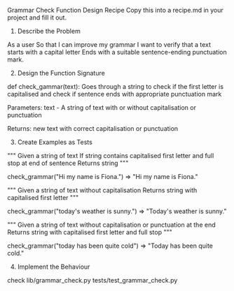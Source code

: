 Grammar Check Function Design Recipe
Copy this into a recipe.md in your project and fill it out.

1. Describe the Problem


As a user
So that I can improve my grammar
I want to verify that a text starts with a capital letter 
Ends with a suitable sentence-ending punctuation mark.


2. Design the Function Signature

def check_gammar(text):
    Goes through a string to check if the first letter is capitalised and check if sentence ends with appropriate punctuation mark

Parameters:
    text - A string of text with or without capitalisation or punctuation

Returns:
    new text with correct capitalisation or punctuation


3. Create Examples as Tests

"""
Given a string of text
If string contains capitalised first letter and full stop at end of sentence
Returns string
"""

check_grammar("Hi my name is Fiona.") => "Hi my name is Fiona."

"""
Given a string of text without capitalisation
Returns string with capitalised first letter
"""

check_grammar("today's weather is sunny.") => "Today's weather is sunny."

"""
Given a string of text without capitalisation or punctuation at the end
Returns string with capitalised first letter and full stop
"""

check_grammar("today has been quite cold") => "Today has been quite cold."

4. Implement the Behaviour

check lib/grammar_check.py tests/test_grammar_check.py